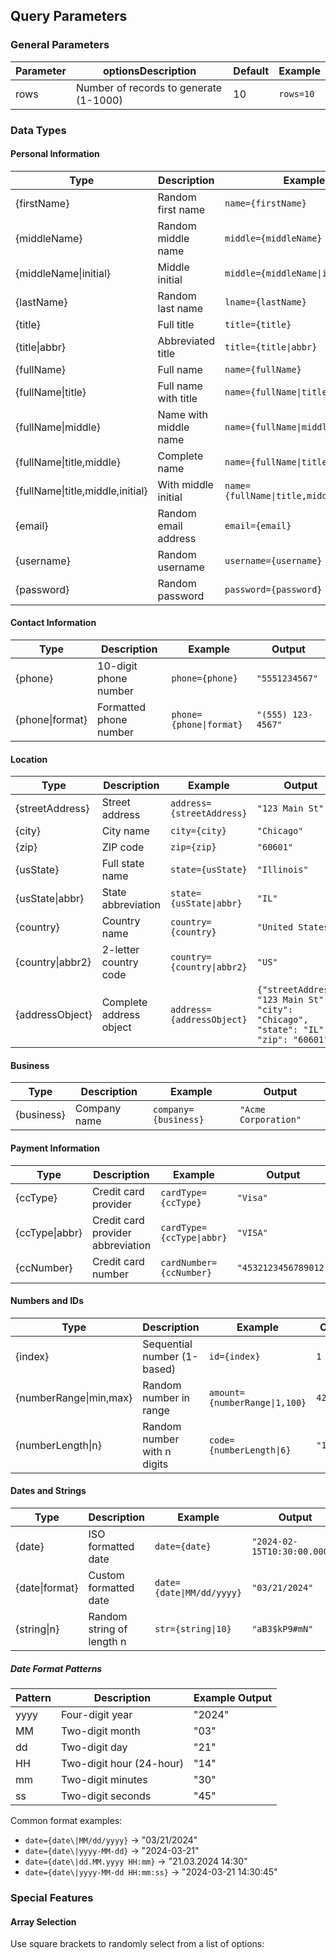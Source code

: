 ## Query Parameters

### General Parameters

| Parameter |  optionsDescription | Default | Example |
|-----------|-------------|---------|---------|
| rows | Number of records to generate (1-1000) | 10 | `rows=10` |

### Data Types

#### Personal Information
| Type | Description | Example | Output |
|------|-------------|---------|---------|
| {firstName} | Random first name | `name={firstName}` | `"John"` |
| {middleName} | Random middle name | `middle={middleName}` | `"Robert"` |
| {middleName\|initial} | Middle initial | `middle={middleName\|initial}` | `"R."` |
| {lastName} | Random last name | `lname={lastName}` | `"Smith"` |
| {title} | Full title | `title={title}` | `"Professor"` |
| {title\|abbr} | Abbreviated title | `title={title\|abbr}` | `"Prof."` |
| {fullName} | Full name | `name={fullName}` | `"John Smith"` |
| {fullName\|title} | Full name with title | `name={fullName\|title}` | `"Mr. John Smith"` |
| {fullName\|middle} | Name with middle name | `name={fullName\|middle}` | `"John Robert Smith"` |
| {fullName\|title,middle} | Complete name | `name={fullName\|title,middle}` | `"Dr. John Robert Smith"` |
| {fullName\|title,middle,initial} | With middle initial | `name={fullName\|title,middle,initial}` | `"Dr. John R. Smith"` |
| {email} | Random email address | `email={email}` | `"john.doe@example.com"` |
| {username} | Random username | `username={username}` | `"johnsmith123"` |
| {password} | Random password | `password={password}` | `"aX9#mK2$p"` |

#### Contact Information
| Type | Description | Example | Output |
|------|-------------|---------|---------|
| {phone} | 10-digit phone number | `phone={phone}` | `"5551234567"` |
| {phone\|format} | Formatted phone number | `phone={phone\|format}` | `"(555) 123-4567"` |

#### Location
| Type | Description | Example | Output |
|------|-------------|---------|---------|
| {streetAddress} | Street address | `address={streetAddress}` | `"123 Main St"` |
| {city} | City name | `city={city}` | `"Chicago"` |
| {zip} | ZIP code | `zip={zip}` | `"60601"` |
| {usState} | Full state name | `state={usState}` | `"Illinois"` |
| {usState\|abbr} | State abbreviation | `state={usState\|abbr}` | `"IL"` |
| {country} | Country name | `country={country}` | `"United States"` |
| {country\|abbr2} | 2-letter country code | `country={country\|abbr2}` | `"US"` |
| {addressObject} | Complete address object | `address={addressObject}` | `{"streetAddress": "123 Main St", "city": "Chicago", "state": "IL", "zip": "60601"}` |

#### Business
| Type | Description | Example | Output |
|------|-------------|---------|---------|
| {business} | Company name | `company={business}` | `"Acme Corporation"` |

#### Payment Information
| Type | Description | Example | Output |
|------|-------------|---------|---------|
| {ccType} | Credit card provider | `cardType={ccType}` | `"Visa"` |
| {ccType\|abbr} | Credit card provider abbreviation | `cardType={ccType\|abbr}` | `"VISA"` |
| {ccNumber} | Credit card number | `cardNumber={ccNumber}` | `"4532123456789012"` |

#### Numbers and IDs
| Type | Description | Example | Output |
|------|-------------|---------|---------|
| {index} | Sequential number (1-based) | `id={index}` | `1` |
| {numberRange\|min,max} | Random number in range | `amount={numberRange\|1,100}` | `42` |
| {numberLength\|n} | Random number with n digits | `code={numberLength\|6}` | `"123456"` |

#### Dates and Strings
| Type | Description | Example | Output |
|------|-------------|---------|---------|
| {date} | ISO formatted date | `date={date}` | `"2024-02-15T10:30:00.000Z"` |
| {date\|format} | Custom formatted date | `date={date\|MM/dd/yyyy}` | `"03/21/2024"` |
| {string\|n} | Random string of length n | `str={string\|10}` | `"aB3$kP9#mN"` |

##### Date Format Patterns
| Pattern | Description | Example Output |
|---------|-------------|----------------|
| yyyy | Four-digit year | "2024" |
| MM | Two-digit month | "03" |
| dd | Two-digit day | "21" |
| HH | Two-digit hour (24-hour) | "14" |
| mm | Two-digit minutes | "30" |
| ss | Two-digit seconds | "45" |

Common format examples:
- `date={date\|MM/dd/yyyy}` → "03/21/2024"
- `date={date\|yyyy-MM-dd}` → "2024-03-21"
- `date={date\|dd.MM.yyyy HH:mm}` → "21.03.2024 14:30"
- `date={date\|yyyy-MM-dd HH:mm:ss}` → "2024-03-21 14:30:45"

### Special Features

#### Array Selection
Use square brackets to randomly select from a list of options: 